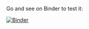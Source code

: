 Go and see on Binder to test it:

[![Binder](https://mybinder.org/badge_logo.svg)](https://mybinder.org/v2/gh/ValBaron10/formation_laos/HEAD?labpath=audio_signal_notebook.ipynb)